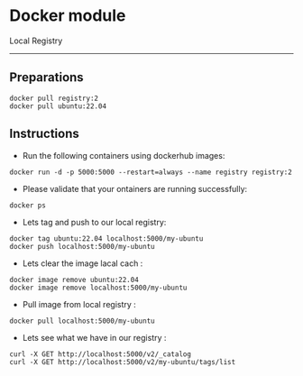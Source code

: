 # Docker module
Local Registry

---

## Preparations
```
docker pull registry:2
docker pull ubuntu:22.04
```

## Instructions

 - Run the following containers using dockerhub images:
```
docker run -d -p 5000:5000 --restart=always --name registry registry:2
```

 - Please validate that your ontainers are running successfully:
```
docker ps
```

 - Lets tag and push to our local registry:
 
```
docker tag ubuntu:22.04 localhost:5000/my-ubuntu
docker push localhost:5000/my-ubuntu
```

 - Lets clear the image lacal cach :
```
docker image remove ubuntu:22.04
docker image remove localhost:5000/my-ubuntu
```

 - Pull image from local registry :
```
docker pull localhost:5000/my-ubuntu
```

 - Lets see what we have in our registry :
```
curl -X GET http://localhost:5000/v2/_catalog
curl -X GET http://localhost:5000/v2/my-ubuntu/tags/list
```
